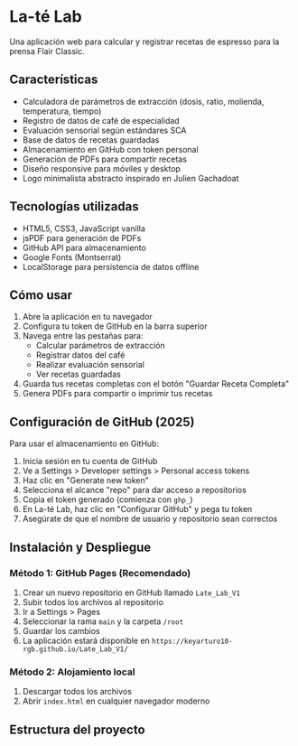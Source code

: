 # La-té Lab

Una aplicación web para calcular y registrar recetas de espresso para la prensa Flair Classic.

## Características

- Calculadora de parámetros de extracción (dosis, ratio, molienda, temperatura, tiempo)
- Registro de datos de café de especialidad
- Evaluación sensorial según estándares SCA
- Base de datos de recetas guardadas
- Almacenamiento en GitHub con token personal
- Generación de PDFs para compartir recetas
- Diseño responsive para móviles y desktop
- Logo minimalista abstracto inspirado en Julien Gachadoat

## Tecnologías utilizadas

- HTML5, CSS3, JavaScript vanilla
- jsPDF para generación de PDFs
- GitHub API para almacenamiento
- Google Fonts (Montserrat)
- LocalStorage para persistencia de datos offline

## Cómo usar

1. Abre la aplicación en tu navegador
2. Configura tu token de GitHub en la barra superior
3. Navega entre las pestañas para:
   - Calcular parámetros de extracción
   - Registrar datos del café
   - Realizar evaluación sensorial
   - Ver recetas guardadas
4. Guarda tus recetas completas con el botón "Guardar Receta Completa"
5. Genera PDFs para compartir o imprimir tus recetas

## Configuración de GitHub (2025)

Para usar el almacenamiento en GitHub:

1. Inicia sesión en tu cuenta de GitHub
2. Ve a Settings > Developer settings > Personal access tokens
3. Haz clic en "Generate new token"
4. Selecciona el alcance "repo" para dar acceso a repositorios
5. Copia el token generado (comienza con `ghp_`)
6. En La-té Lab, haz clic en "Configurar GitHub" y pega tu token
7. Asegúrate de que el nombre de usuario y repositorio sean correctos

## Instalación y Despliegue

### Método 1: GitHub Pages (Recomendado)

1. Crear un nuevo repositorio en GitHub llamado `Late_Lab_V1`
2. Subir todos los archivos al repositorio
3. Ir a Settings > Pages
4. Seleccionar la rama `main` y la carpeta `/root`
5. Guardar los cambios
6. La aplicación estará disponible en `https://keyarturo10-rgb.github.io/Late_Lab_V1/`

### Método 2: Alojamiento local

1. Descargar todos los archivos
2. Abrir `index.html` en cualquier navegador moderno

## Estructura del proyecto
